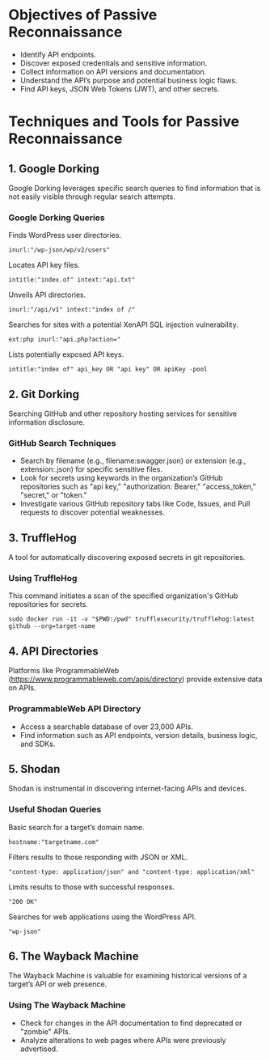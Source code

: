 # Objectives of Passive Reconnaissance
- Identify API endpoints.
- Discover exposed credentials and sensitive information.
- Collect information on API versions and documentation.
- Understand the API’s purpose and potential business logic flaws.
- Find API keys, JSON Web Tokens (JWT), and other secrets.

# Techniques and Tools for Passive Reconnaissance
## 1. Google Dorking
Google Dorking leverages specific search queries to find information that is not easily visible through regular search attempts.

### Google Dorking Queries
Finds WordPress user directories.
```
inurl:"/wp-json/wp/v2/users"
```
Locates API key files.
```
intitle:"index.of" intext:"api.txt"
```
Unveils API directories.
```
inurl:"/api/v1" intext:"index of /"
```
Searches for sites with a potential XenAPI SQL injection vulnerability.
```
ext:php inurl:"api.php?action="
```
Lists potentially exposed API keys.
```
intitle:"index of" api_key OR "api key" OR apiKey -pool
```

## 2. Git Dorking
Searching GitHub and other repository hosting services for sensitive information disclosure.

### GitHub Search Techniques
- Search by filename (e.g., filename:swagger.json) or extension (e.g., extension:.json) for specific sensitive files.
- Look for secrets using keywords in the organization’s GitHub repositories such as "api key," "authorization: Bearer," "access_token," "secret," or "token."
- Investigate various GitHub repository tabs like Code, Issues, and Pull requests to discover potential weaknesses.

## 3. TruffleHog
A tool for automatically discovering exposed secrets in git repositories.

### Using TruffleHog
This command initiates a scan of the specified organization's GitHub repositories for secrets.
```
sudo docker run -it -v "$PWD:/pwd" trufflesecurity/trufflehog:latest github --org=target-name
```

## 4. API Directories
Platforms like ProgrammableWeb (https://www.programmableweb.com/apis/directory) provide extensive data on APIs.

### ProgrammableWeb API Directory
- Access a searchable database of over 23,000 APIs.
- Find information such as API endpoints, version details, business logic, and SDKs.

## 5. Shodan
Shodan is instrumental in discovering internet-facing APIs and devices.

### Useful Shodan Queries
Basic search for a target’s domain name.
```
hostname:"targetname.com"
```
Filters results to those responding with JSON or XML.
```
"content-type: application/json" and "content-type: application/xml"
```
Limits results to those with successful responses.
```
"200 OK"
```
Searches for web applications using the WordPress API.
```
"wp-json"
```

## 6. The Wayback Machine
The Wayback Machine is valuable for examining historical versions of a target’s API or web presence.

### Using The Wayback Machine
- Check for changes in the API documentation to find deprecated or "zombie" APIs.
- Analyze alterations to web pages where APIs were previously advertised.